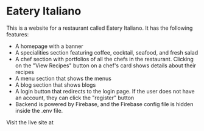 # Eatery Italiano

This is a website for a restaurant called Eatery Italiano. It has the following features:

- A homepage with a banner
- A specialities section featuring coffee, cocktail, seafood, and fresh salad
- A chef section with portfolios of all the chefs in the restaurant. Clicking on the "View Recipes" button on a chef's card shows details about their recipes
- A menu section that shows the menus
- A blog section that shows blogs
- A login button that redirects to the login page. If the user does not have an account, they can click the "register" button
- Backend is powered by Firebase, and the Firebase config file is hidden inside the .env file.

Visit the live site at <insert-link-here>
